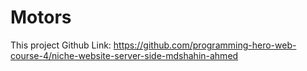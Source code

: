 # Motors

This project Github Link: https://github.com/programming-hero-web-course-4/niche-website-server-side-mdshahin-ahmed